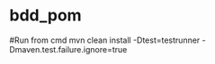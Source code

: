 # bdd_pom
#Run from cmd
	mvn clean install -Dtest=testrunner -Dmaven.test.failure.ignore=true
  
  
